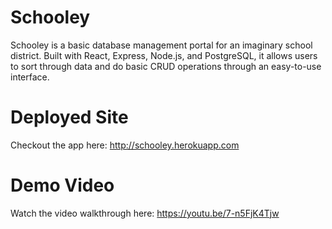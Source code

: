 # Schooley

Schooley is a basic database management portal for an imaginary school district. Built with React, Express, Node.js, and PostgreSQL, it allows users to sort through data and do basic CRUD operations through an easy-to-use interface.

# Deployed Site

Checkout the app here: http://schooley.herokuapp.com

# Demo Video

Watch the video walkthrough here: https://youtu.be/7-n5FjK4Tjw
